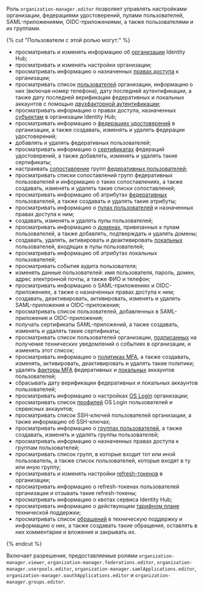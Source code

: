 Роль `organization-manager.editor` позволяет управлять настройками организации, федерациями удостоверений, пулами пользователей, SAML-приложениями, OIDC-приложениями, а также пользователями и их группами.

{% cut "Пользователи с этой ролью могут:" %}

* просматривать и изменять информацию об [организации](../../organization/concepts/organization.md) Identity Hub;
* просматривать и изменять настройки организации;
* просматривать информацию о назначенных [правах доступа](../../iam/concepts/access-control/index.md) к организации;
* просматривать список [пользователей](../../overview/roles-and-resources.md#users) организации, информацию о них (включая номер телефона), дату последней аутентификации, а также дату последней верификации федеративных и локальных аккаунтов с помощью [двухфакторной аутентификации](../../organization/concepts/mfa.md);
* просматривать информацию о правах доступа, назначенных [субъектам](../../iam/concepts/access-control/index.md#subject) в организации Identity Hub;
* просматривать информацию о [федерациях удостоверений](../../organization/concepts/add-federation.md) в организации, а также создавать, изменять и удалять федерации удостоверений;
* добавлять и удалять федеративных пользователей;
* просматривать информацию о [сертификатах](../../organization/concepts/add-federation.md#build-trust) федераций удостоверений, а также добавлять, изменять и удалять такие сертификаты;
* настраивать [сопоставление](../../organization/concepts/add-federation.md#group-mapping) групп [федеративных пользователей](../../iam/concepts/users/accounts.md#saml-federation);
* просматривать списки сопоставлений групп федеративных пользователей и информацию о таких сопоставлениях, а также создавать, изменять и удалять такие списки сопоставлений;
* просматривать информацию об атрибутах [федеративных](../../iam/concepts/users/accounts.md#saml-federation) пользователей, а также создавать и удалять такие атрибуты;
* просматривать информацию о [пулах пользователей](../../organization/concepts/user-pools.md) и назначенных правах доступа к ним;
* создавать, изменять и удалять пулы пользователей;
* просматривать информацию о [доменах](../../organization/concepts/domains.md), привязанных к пулам пользователей, а также добавлять, подтверждать и удалять домены;
* создавать, удалять, активировать и деактивировать [локальных](../../iam/concepts/users/accounts.md#local) пользователей, входящих в пулы пользователей;
* просматривать информацию об атрибутах локальных пользователей;
* просматривать события аудита пользователя;
* изменять данные пользователей: имя пользователя, пароль, домен, адрес электронной почты, а также ФИО и телефон;
* просматривать информацию о SAML-приложениях и OIDC-приложениях, а также о назначенных правах доступа к ним;
* создавать, деактивировать, активировать, изменять и удалять SAML-приложения и OIDC-приложения;
* просматривать список пользователей, добавленных в SAML-приложения и OIDC-приложения;
* получать сертификаты SAML-приложений, а также создавать, изменять и удалять такие сертификаты;
* просматривать список пользователей организации, [подписанных](../../organization/operations/subscribe-user-for-notifications.md) на получение технических уведомлений о событиях в организации, и изменять этот список;
* просматривать информацию о [политиках MFA](../../organization/concepts/mfa.md#mfa-policies), а также создавать, изменять, активировать, деактивировать и удалять такие политики;
* удалять [факторы MFA](../../organization/concepts/mfa.md#mfa-factors) федеративных и [локальных](../../iam/concepts/users/accounts.md#local) аккаунтов пользователей;
* сбрасывать дату верификации федеративных и локальных аккаунтов пользователей;
* просматривать информацию о настройках [OS Login](../../organization/concepts/os-login.md) организации;
* просматривать список [профилей](../../organization/concepts/os-login.md#os-login-profiles) OS Login пользователей и сервисных аккаунтов;
* просматривать список SSH-ключей пользователей организации, а также информацию об SSH-ключах;
* просматривать информацию о [группах пользователей](../../organization/concepts/groups.md), а также создавать, изменять и удалять группы пользователей;
* просматривать информацию о назначенных правах доступа к группам пользователей;
* просматривать список групп, в которые входит тот или иной пользователь, а также список пользователей, которые входят в ту или иную группу;
* просматривать и изменять настройки [refresh-токенов](../../iam/concepts/authorization/refresh-token.md) в организации;
* просматривать информацию о refresh-токенах пользователей организации и отзывать такие refresh-токены;
* просматривать информацию о квотах сервиса Identity Hub;
* просматривать информацию о действующем [тарифном плане](../../support/pricing.md#effective-plans) технической поддержки;
* просматривать список [обращений](../../support/overview.md) в техническую поддержку и информацию о них, а также создавать такие обращения, оставлять в них комментарии и вложения и закрывать их.

{% endcut %}

Включает разрешения, предоставляемые ролями `organization-manager.viewer`, `organization-manager.federations.editor`, `organization-manager.userpools.editor`, `organization-manager.samlApplications.editor`, `organization-manager.oauthApplications.editor` и `organization-manager.groups.editor`.